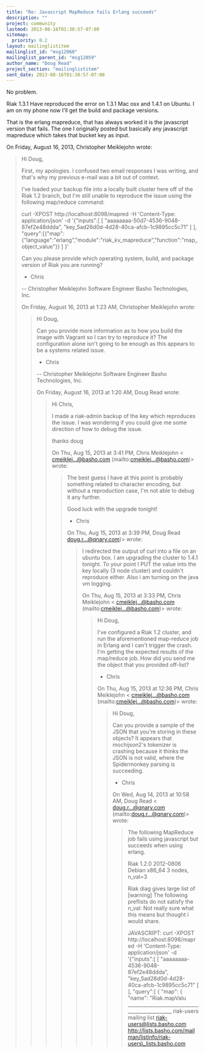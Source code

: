```yaml
---
title: "Re: Javascript MapReduce fails Erlang succeeds"
description: ""
project: community
lastmod: 2013-08-16T01:38:57-07:00
sitemap:
  priority: 0.2
layout: mailinglistitem
mailinglist_id: "msg12060"
mailinglist_parent_id: "msg12059"
author_name: "Doug Read"
project_section: "mailinglistitem"
sent_date: 2013-08-16T01:38:57-07:00
---
```



No problem.

Riak 1.3.1
Have reproduced the error on 1.3.1 Mac osx and 1.4.1 on Ubuntu. I am on
my phone now I'll get the build and package versions.

That is the erlang mapreduce, that has always worked it is the javascript
version that fails. The one I originally posted but basically any
javascript mapreduce which takes that bucket key as input.

On Friday, August 16, 2013, Christopher Meiklejohn wrote:

> Hi Doug,
>
> First, my apologies. I confused two email responses I was writing, and
> that's why my previous e-mail was a bit out of context.
>
> I've loaded your backup file into a locally built cluster here off of the
> Riak 1.2 branch, but I'm still unable to reproduce the issue using the
> following map/reduce command:
>
> curl -XPOST http://localhost:8098/mapred -H 'Content-Type:
> application/json' -d '{"inputs":[ [ "aaaaaaaa-50d7-4536-9048-87ef2e48ddda",
> "key\_5ad26d0d-4d28-40ca-afcb-1c9895cc5c71" ] ],
> "query":[{"map":{"language":"erlang","module":"riak\_kv\_mapreduce","function":"map\_object\_value"}}
> ] }'
>
> Can you please provide which operating system, build, and package version
> of Riak you are running?
>
> - Chris
>
> --
> Christopher Meiklejohn
> Software Engineer
> Basho Technologies, Inc.
>
>
>
> On Friday, August 16, 2013 at 1:23 AM, Christopher Meiklejohn wrote:
>
> > Hi Doug,
> >
> > Can you provide more information as to how you build the image with
> Vagrant so I can try to reproduce it? The configuration alone isn't going
> to be enough as this appears to be a systems related issue.
> >
> > - Chris
> >
> > --
> > Christopher Meiklejohn
> > Software Engineer
> > Basho Technologies, Inc.
> >
> >
> >
> > On Friday, August 16, 2013 at 1:20 AM, Doug Read wrote:
> >
> > > Hi Chris,
> > >
> > > I made a riak-admin backup of the key which reproduces the issue. I
> was wondering if you could give me some direction of how to debug the issue.
> > >
> > > thanks
> > > doug
> > >
> > >
> > >
> > > On Thu, Aug 15, 2013 at 3:41 PM, Chris Meiklejohn <
> cmeiklej...@basho.com (mailto:cmeiklej...@basho.com)> wrote:
> > > > The best guess I have at this point is probably something related to
> character encoding, but without a reproduction case, I'm not able to debug
> it any further.
> > > >
> > > > Good luck with the upgrade tonight!
> > > >
> > > > - Chris
> > > >
> > > >
> > > > On Thu, Aug 15, 2013 at 3:39 PM, Doug Read  doug.r...@qnary.com)> wrote:
> > > > > I redirected the output of curl into a file on an ubuntu box. I am
> upgrading the cluster to 1.4.1 tonight. To your point I PUT the value into
> the key locally (3 node cluster) and couldn't reproduce either. Also i am
> turning on the java vm logging.
> > > > >
> > > > >
> > > > > On Thu, Aug 15, 2013 at 3:33 PM, Chris Meiklejohn <
> cmeiklej...@basho.com (mailto:cmeiklej...@basho.com)> wrote:
> > > > > > Hi Doug,
> > > > > >
> > > > > > I've configured a Riak 1.2 cluster, and run the aforementioned
> map-reduce job in Erlang and I can't trigger the crash. I'm getting the
> expected results of the map/reduce job. How did you send me the object that
> you provided off-list?
> > > > > >
> > > > > > - Chris
> > > > > >
> > > > > >
> > > > > > On Thu, Aug 15, 2013 at 12:36 PM, Chris Meiklejohn <
> cmeiklej...@basho.com (mailto:cmeiklej...@basho.com)> wrote:
> > > > > > > Hi Doug,
> > > > > > >
> > > > > > > Can you provide a sample of the JSON that you're storing in
> these objects? It appears that mochijson2's tokenizer is crashing because
> it thinks the JSON is not valid, where the Spidermonkey parsing is
> succeeding.
> > > > > > >
> > > > > > > - Chris
> > > > > > >
> > > > > > >
> > > > > > > On Wed, Aug 14, 2013 at 10:58 AM, Doug Read <
> doug.r...@qnary.com (mailto:doug.r...@qnary.com)> wrote:
> > > > > > > > The following MapReduce job fails using javascript but
> succeeds when using erlang.
> > > > > > > >
> > > > > > > > Riak 1.2.0 2012-0806 Debian x86\_64
> > > > > > > > 3 nodes, n\_val=3
> > > > > > > >
> > > > > > > > Riak diag gives large list of
> > > > > > > > [warning] The following preflists do not satisfy the n\_val:
> > > > > > > > Not really sure what this means but thought i would share.
> > > > > > > >
> > > > > > > > JAVASCRIPT:
> > > > > > > > curl -XPOST http://localhost:8098/mapred -H 'Content-Type:
> application/json' -d '{"inputs":[ [ "aaaaaaaa-4536-9048-87ef2e48ddda",
> "key\_5ad26d0d-4d28-40ca-afcb-1c9895cc5c71" ] ], "query":[ { "map": {
> "name": "Riak.mapValu
\_\_\_\_\_\_\_\_\_\_\_\_\_\_\_\_\_\_\_\_\_\_\_\_\_\_\_\_\_\_\_\_\_\_\_\_\_\_\_\_\_\_\_\_\_\_\_
riak-users mailing list
riak-users@lists.basho.com
http://lists.basho.com/mailman/listinfo/riak-users\_lists.basho.com

